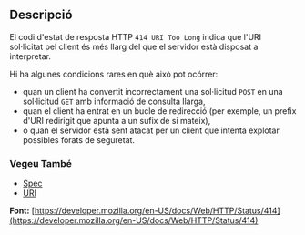 ## Descripció

El codi d'estat de resposta HTTP `414 URI Too Long` indica que l'URI sol·licitat pel client és més llarg del que el servidor està disposat a interpretar.

Hi ha algunes condicions rares en què això pot ocórrer:

- quan un client ha convertit incorrectament una sol·licitud `POST` en una sol·licitud `GET` amb informació de consulta llarga,
- quan el client ha entrat en un bucle de redirecció (per exemple, un prefix d'URI redirigit que apunta a un sufix de si mateix),
- o quan el servidor està sent atacat per un client que intenta explotar possibles forats de seguretat.

### Vegeu També

- [Spec](https://www.rfc-editor.org/rfc/rfc9110#status.414)
- [URI](https://developer.mozilla.org/en-US/docs/Glossary/URI)

**Font:** [https://developer.mozilla.org/en-US/docs/Web/HTTP/Status/414](https://developer.mozilla.org/en-US/docs/Web/HTTP/Status/414)
